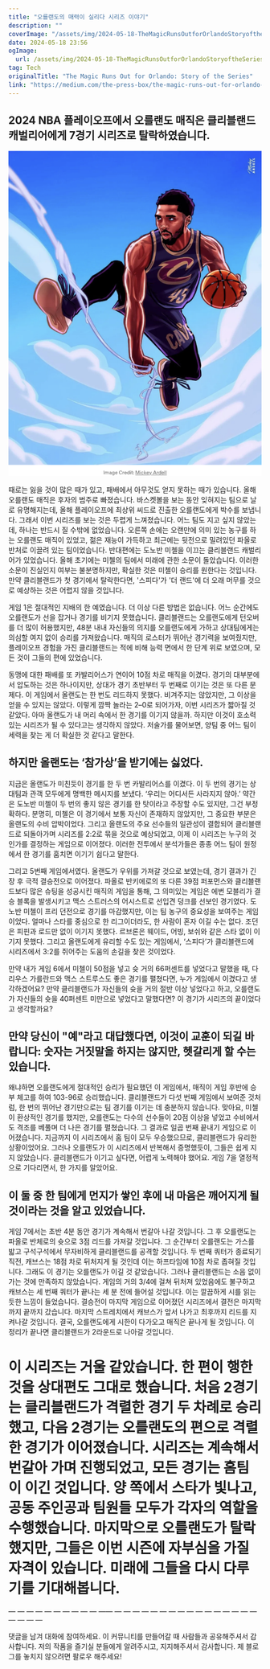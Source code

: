 ```yaml
---
title: "오를랜도의 매력이 실리다 시리즈 이야기"
description: ""
coverImage: "/assets/img/2024-05-18-TheMagicRunsOutforOrlandoStoryoftheSeries_0.png"
date: 2024-05-18 23:56
ogImage: 
  url: /assets/img/2024-05-18-TheMagicRunsOutforOrlandoStoryoftheSeries_0.png
tag: Tech
originalTitle: "The Magic Runs Out for Orlando: Story of the Series"
link: "https://medium.com/the-press-box/the-magic-runs-out-for-orlando-story-of-the-series-326e60afa6d6"
---
```



## 2024 NBA 플레이오프에서 오를랜도 매직은 클리블랜드 캐벌리어에게 7경기 시리즈로 탈락하였습니다.

![이미지](/assets/img/2024-05-18-TheMagicRunsOutforOrlandoStoryoftheSeries_0.png)

때로는 잃을 것이 많은 때가 있고, 패배에서 아무것도 얻지 못하는 때가 있습니다. 올해 오를랜도 매직은 후자의 범주로 빠졌습니다. 바스켓볼을 보는 동안 잊혀지는 팀으로 날로 유명해지는데, 올해 플레이오프에 최상위 씨드로 진출한 오를랜도에게 박수를 보냅니다. 그래서 이번 시리즈를 보는 것은 두렵게 느껴졌습니다. 어느 팀도 지고 싶지 않았는데, 하나는 반드시 질 수밖에 없었습니다. 오른쪽 손에는 오랜만에 의미 있는 농구를 하는 오를랜도 매직이 있었고, 젊은 재능이 가득하고 최근에는 뒷전으로 밀려있던 파올로 반처로 이끌려 있는 팀이었습니다. 반대편에는 도노반 미첼을 이끄는 클리블랜드 캐벌리어가 있었습니다. 올해 초기에는 미첼의 팀에서 미래에 관한 소문이 돌았습니다. 이러한 소문이 진실인지 여부는 불분명하지만, 확실한 것은 미첼이 승리를 원한다는 것입니다. 만약 클리블랜드가 첫 경기에서 탈락한다면, '스피다'가 '더 랜드'에 더 오래 머무를 것으로 예상하는 것은 어렵지 않을 것입니다.

게임 1은 절대적인 지배의 한 예였습니다. 더 이상 다른 방법은 없습니다. 어느 순간에도 오를랜도가 선을 잡거나 경기를 비기지 못했습니다. 클리블랜드는 오를랜도에게 턴오버를 더 많이 허용했지만, 48분 내내 자신들의 의지를 오를랜도에게 가하고 상대팀에게는 의심할 여지 없이 승리를 가져왔습니다. 매직의 로스터가 뛰어난 경기력을 보여줬지만, 플레이오프 경험을 가진 클리블랜드는 적에 비해 능력 면에서 한 단계 위로 보였으며, 모든 것이 그들의 편에 있었습니다.

<div class="content-ad"></div>

동맹에 대한 패배를 또 카발리어스가 연이어 10점 차로 매직을 이겼다. 경기의 대부분에서 압도하는 것은 하나이지만, 상대가 경기 초반부터 두 번째로 이기는 것은 또 다른 문제다. 이 게임에서 올랜도는 한 번도 리드하지 못했다. 비겨주지는 않았지만, 그 이상을 얻을 수 있지는 않았다. 이렇게 깜짝 놀라는 2–0로 되어가자, 이번 시리즈가 짧아질 것 같았다. 아마 올랜도가 내 머리 속에서 한 경기를 이기지 않을까. 하지만 이것이 호소력있는 시리즈가 될 수 있다고는 생각하지 않았다. 저술가를 물어보면, 양팀 중 어느 팀이 세력을 찾는 게 더 확실한 것 같다고 말한다.

## 하지만 올랜도는 ‘참가상’을 받기에는 싫었다.

지금은 올랜도가 미친듯이 경기를 한 두 번 카발리어스를 이겼다. 이 두 번의 경기는 상대팀과 관객 모두에게 명백한 메시지를 보냈다. ‘우리는 어디서든 사라지지 않아.’ 약간은 도노반 미첼이 두 번의 좋지 않은 경기를 한 탓이라고 주장할 수도 있지만, 그건 부정확하다. 분명히, 미첼은 이 경기에서 보통 자신이 존재하지 않았지만, 그 중요한 부분은 올랜도의 수비 압박이었다. 그리고 올랜도의 주요 선수들의 일관성이 결합되어 클리블랜드로 되돌아가며 시리즈를 2:2로 묶을 것으로 예상되었고, 이제 이 시리즈는 누구의 것인가를 결정하는 게임으로 이어졌다. 이러한 전투에서 분석가들은 종종 어느 팀이 원정에서 한 경기를 훔치면 이기기 쉽다고 말한다.

그리고 5번째 게임에서였다. 올랜도가 우위를 가져갈 것으로 보였는데, 경기 결과가 긴장 후 극적 결승전으로 이어졌다. 파올로 반키에로의 또 다른 39점 퍼포먼스와 클리블랜드보다 많은 슈팅을 성공시킨 매직의 게임을 통해, 그 의미있는 게임은 에번 모블리가 결승 블록을 발생시키고 맥스 스트러스의 어시스트로 선입견 덩크를 선보인 경기였다. 도노반 미첼이 프리 던전으로 경기를 마감했지만, 이는 팀 농구의 중요성을 보여주는 게임이었다. 얼마나 스타를 중심으로 한 리그이더라도, 한 사람이 혼자 이길 수는 없다. 조던은 피핀과 로드만 없이 이기지 못했다. 르브론은 웨이드, 어빙, 보쉬와 같은 스타 없이 이기지 못했다. 그리고 올랜도에게 유리할 수도 있는 게임에서, ‘스피다’가 클리블랜드에 시리즈에서 3:2를 쥐어주는 도움의 손길을 찾은 것이었다.

<div class="content-ad"></div>

만약 내가 게임 6에서 미첼이 50점을 넣고 슛 거의 66퍼센트를 넣었다고 말했을 때, 다리우스 가를란드와 맥스 스트루스도 좋은 경기를 펼쳤다면, 누가 게임에서 이겼다고 생각하겠어요? 만약 클리블랜드가 자신들의 슛을 거의 절반 이상 넣었다고 하고, 오를랜도가 자신들의 슛을 40퍼센트 미만으로 넣었다고 말했다면? 이 경기가 시리즈의 끝이었다고 생각할까요?

## 만약 당신이 "예"라고 대답했다면, 이것이 교훈이 되길 바랍니다: 숫자는 거짓말을 하지는 않지만, 헷갈리게 할 수는 있습니다.

왜냐하면 오를랜도에게 절대적인 승리가 필요했던 이 게임에서, 매직이 게임 후반에 승부 체고를 하여 103-96로 승리했습니다. 클리블랜드가 다섯 번째 게임에서 보여준 것처럼, 한 번의 뛰어난 경기만으로는 팀 경기를 이기는 데 충분하지 않습니다. 맞아요, 미첼이 환상적인 경기를 했지만, 오를랜도는 다수의 선수들이 20점 이상을 넣었고 수비에서도 격조를 베풀며 더 나은 경기를 펼쳤습니다. 그 결과로 일곱 번째 끝내기 게임으로 이어졌습니다. 지금까지 이 시리즈에서 홈 팀이 모두 우승했으므로, 클리블랜드가 유리한 상황이었어요. 그러나 오를랜도가 이 시리즈에서 반복해서 증명했듯이, 그들은 쉽게 지지 않았습니다. 클리블랜드가 이기고 싶다면, 어렵게 노력해야 했어요. 게임 7을 열정적으로 기다리면서, 한 가지를 알았어요.

## 이 둘 중 한 팀에게 먼지가 쌓인 후에 내 마음은 깨어지게 될 것이라는 것을 알고 있었습니다.

<div class="content-ad"></div>

게임 7에서는 초반 4분 동안 경기가 계속해서 번갈아 나갈 것입니다. 그 후 오를랜도는 파올로 반체로의 슛으로 3점 리드를 가져갈 것입니다. 그 순간부터 오를랜도는 가스를 밟고 구석구석에서 무자비하게 클리블랜드를 공격할 것입니다. 두 번째 쿼터가 종료되기 직전, 캐브스는 18점 차로 뒤처지게 될 것인데 이는 하프타임에 10점 차로 좁혀질 것입니다. 그래도 이 경기는 오를랜도가 이길 것 같았습니다. 그러나 클리블랜드는 소음 없이 가는 것에 만족하지 않았습니다. 게임의 거의 3/4에 걸쳐 뒤처져 있었음에도 불구하고 캐브스는 세 번째 쿼터가 끝나는 세 분 전에 들어설 것입니다. 이는 깔끔하게 시를 읽는 듯한 느낌이 들었습니다. 결승전이 마지막 게임으로 이어졌던 시리즈에서 결전은 마지막까지 끝까지 갔습니다. 마지막 스트레치에서 캐브스가 앞서 나가고 최후까지 리드를 지켜나갈 것입니다. 결국, 오를랜도에게 시한이 다가오고 매직은 끝나게 될 것입니다. 이 정리가 끝나면 클리블랜드가 2라운드로 나아갈 것입니다.

# 이 시리즈는 거울 같았습니다. 한 편이 행한 것을 상대편도 그대로 했습니다. 처음 2경기는 클리블랜드가 격렬한 경기 두 차례로 승리했고, 다음 2경기는 오를랜도의 편으로 격렬한 경기가 이어졌습니다. 시리즈는 계속해서 번갈아 가며 진행되었고, 모든 경기는 홈팀이 이긴 것입니다. 양 쪽에서 스타가 빛나고, 공동 주인공과 팀원들 모두가 각자의 역할을 수행했습니다. 마지막으로 오를랜도가 탈락했지만, 그들은 이번 시즌에 자부심을 가질 자격이 있습니다. 미래에 그들을 다시 다루기를 기대해봅니다.

— — — — — — — — — — —— — — — — — — — — — — — — — — — — — — — —

댓글을 남겨 대화에 참여하세요. 이 커뮤니티를 만들어갈 때 사람들과 공유해주셔서 감사합니다. 저의 작품을 즐기실 분들에게 알려주시고, 지지해주셔서 감사합니다. 제 블로그를 놓치지 않으려면 팔로우 해주세요!